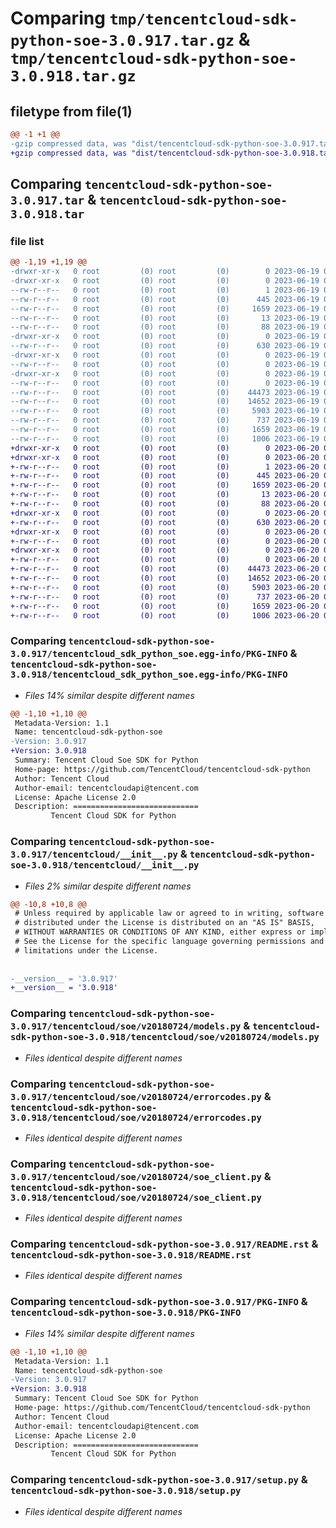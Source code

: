# Comparing `tmp/tencentcloud-sdk-python-soe-3.0.917.tar.gz` & `tmp/tencentcloud-sdk-python-soe-3.0.918.tar.gz`

## filetype from file(1)

```diff
@@ -1 +1 @@
-gzip compressed data, was "dist/tencentcloud-sdk-python-soe-3.0.917.tar", last modified: Mon Jun 19 00:32:04 2023, max compression
+gzip compressed data, was "dist/tencentcloud-sdk-python-soe-3.0.918.tar", last modified: Tue Jun 20 02:47:13 2023, max compression
```

## Comparing `tencentcloud-sdk-python-soe-3.0.917.tar` & `tencentcloud-sdk-python-soe-3.0.918.tar`

### file list

```diff
@@ -1,19 +1,19 @@
-drwxr-xr-x   0 root         (0) root         (0)        0 2023-06-19 00:32:04.000000 tencentcloud-sdk-python-soe-3.0.917/
-drwxr-xr-x   0 root         (0) root         (0)        0 2023-06-19 00:32:04.000000 tencentcloud-sdk-python-soe-3.0.917/tencentcloud_sdk_python_soe.egg-info/
--rw-r--r--   0 root         (0) root         (0)        1 2023-06-19 00:32:04.000000 tencentcloud-sdk-python-soe-3.0.917/tencentcloud_sdk_python_soe.egg-info/dependency_links.txt
--rw-r--r--   0 root         (0) root         (0)      445 2023-06-19 00:32:04.000000 tencentcloud-sdk-python-soe-3.0.917/tencentcloud_sdk_python_soe.egg-info/SOURCES.txt
--rw-r--r--   0 root         (0) root         (0)     1659 2023-06-19 00:32:04.000000 tencentcloud-sdk-python-soe-3.0.917/tencentcloud_sdk_python_soe.egg-info/PKG-INFO
--rw-r--r--   0 root         (0) root         (0)       13 2023-06-19 00:32:04.000000 tencentcloud-sdk-python-soe-3.0.917/tencentcloud_sdk_python_soe.egg-info/top_level.txt
--rw-r--r--   0 root         (0) root         (0)       88 2023-06-19 00:32:04.000000 tencentcloud-sdk-python-soe-3.0.917/setup.cfg
-drwxr-xr-x   0 root         (0) root         (0)        0 2023-06-19 00:32:04.000000 tencentcloud-sdk-python-soe-3.0.917/tencentcloud/
--rw-r--r--   0 root         (0) root         (0)      630 2023-06-19 00:32:04.000000 tencentcloud-sdk-python-soe-3.0.917/tencentcloud/__init__.py
-drwxr-xr-x   0 root         (0) root         (0)        0 2023-06-19 00:32:04.000000 tencentcloud-sdk-python-soe-3.0.917/tencentcloud/soe/
--rw-r--r--   0 root         (0) root         (0)        0 2023-06-19 00:32:04.000000 tencentcloud-sdk-python-soe-3.0.917/tencentcloud/soe/__init__.py
-drwxr-xr-x   0 root         (0) root         (0)        0 2023-06-19 00:32:04.000000 tencentcloud-sdk-python-soe-3.0.917/tencentcloud/soe/v20180724/
--rw-r--r--   0 root         (0) root         (0)        0 2023-06-19 00:32:04.000000 tencentcloud-sdk-python-soe-3.0.917/tencentcloud/soe/v20180724/__init__.py
--rw-r--r--   0 root         (0) root         (0)    44473 2023-06-19 00:32:04.000000 tencentcloud-sdk-python-soe-3.0.917/tencentcloud/soe/v20180724/models.py
--rw-r--r--   0 root         (0) root         (0)    14652 2023-06-19 00:32:04.000000 tencentcloud-sdk-python-soe-3.0.917/tencentcloud/soe/v20180724/errorcodes.py
--rw-r--r--   0 root         (0) root         (0)     5903 2023-06-19 00:32:04.000000 tencentcloud-sdk-python-soe-3.0.917/tencentcloud/soe/v20180724/soe_client.py
--rw-r--r--   0 root         (0) root         (0)      737 2023-06-19 00:32:04.000000 tencentcloud-sdk-python-soe-3.0.917/README.rst
--rw-r--r--   0 root         (0) root         (0)     1659 2023-06-19 00:32:04.000000 tencentcloud-sdk-python-soe-3.0.917/PKG-INFO
--rw-r--r--   0 root         (0) root         (0)     1006 2023-06-19 00:32:04.000000 tencentcloud-sdk-python-soe-3.0.917/setup.py
+drwxr-xr-x   0 root         (0) root         (0)        0 2023-06-20 02:47:13.000000 tencentcloud-sdk-python-soe-3.0.918/
+drwxr-xr-x   0 root         (0) root         (0)        0 2023-06-20 02:47:13.000000 tencentcloud-sdk-python-soe-3.0.918/tencentcloud_sdk_python_soe.egg-info/
+-rw-r--r--   0 root         (0) root         (0)        1 2023-06-20 02:47:13.000000 tencentcloud-sdk-python-soe-3.0.918/tencentcloud_sdk_python_soe.egg-info/dependency_links.txt
+-rw-r--r--   0 root         (0) root         (0)      445 2023-06-20 02:47:13.000000 tencentcloud-sdk-python-soe-3.0.918/tencentcloud_sdk_python_soe.egg-info/SOURCES.txt
+-rw-r--r--   0 root         (0) root         (0)     1659 2023-06-20 02:47:13.000000 tencentcloud-sdk-python-soe-3.0.918/tencentcloud_sdk_python_soe.egg-info/PKG-INFO
+-rw-r--r--   0 root         (0) root         (0)       13 2023-06-20 02:47:13.000000 tencentcloud-sdk-python-soe-3.0.918/tencentcloud_sdk_python_soe.egg-info/top_level.txt
+-rw-r--r--   0 root         (0) root         (0)       88 2023-06-20 02:47:13.000000 tencentcloud-sdk-python-soe-3.0.918/setup.cfg
+drwxr-xr-x   0 root         (0) root         (0)        0 2023-06-20 02:47:13.000000 tencentcloud-sdk-python-soe-3.0.918/tencentcloud/
+-rw-r--r--   0 root         (0) root         (0)      630 2023-06-20 02:47:13.000000 tencentcloud-sdk-python-soe-3.0.918/tencentcloud/__init__.py
+drwxr-xr-x   0 root         (0) root         (0)        0 2023-06-20 02:47:13.000000 tencentcloud-sdk-python-soe-3.0.918/tencentcloud/soe/
+-rw-r--r--   0 root         (0) root         (0)        0 2023-06-20 02:47:13.000000 tencentcloud-sdk-python-soe-3.0.918/tencentcloud/soe/__init__.py
+drwxr-xr-x   0 root         (0) root         (0)        0 2023-06-20 02:47:13.000000 tencentcloud-sdk-python-soe-3.0.918/tencentcloud/soe/v20180724/
+-rw-r--r--   0 root         (0) root         (0)        0 2023-06-20 02:47:13.000000 tencentcloud-sdk-python-soe-3.0.918/tencentcloud/soe/v20180724/__init__.py
+-rw-r--r--   0 root         (0) root         (0)    44473 2023-06-20 02:47:13.000000 tencentcloud-sdk-python-soe-3.0.918/tencentcloud/soe/v20180724/models.py
+-rw-r--r--   0 root         (0) root         (0)    14652 2023-06-20 02:47:13.000000 tencentcloud-sdk-python-soe-3.0.918/tencentcloud/soe/v20180724/errorcodes.py
+-rw-r--r--   0 root         (0) root         (0)     5903 2023-06-20 02:47:13.000000 tencentcloud-sdk-python-soe-3.0.918/tencentcloud/soe/v20180724/soe_client.py
+-rw-r--r--   0 root         (0) root         (0)      737 2023-06-20 02:47:13.000000 tencentcloud-sdk-python-soe-3.0.918/README.rst
+-rw-r--r--   0 root         (0) root         (0)     1659 2023-06-20 02:47:13.000000 tencentcloud-sdk-python-soe-3.0.918/PKG-INFO
+-rw-r--r--   0 root         (0) root         (0)     1006 2023-06-20 02:47:13.000000 tencentcloud-sdk-python-soe-3.0.918/setup.py
```

### Comparing `tencentcloud-sdk-python-soe-3.0.917/tencentcloud_sdk_python_soe.egg-info/PKG-INFO` & `tencentcloud-sdk-python-soe-3.0.918/tencentcloud_sdk_python_soe.egg-info/PKG-INFO`

 * *Files 14% similar despite different names*

```diff
@@ -1,10 +1,10 @@
 Metadata-Version: 1.1
 Name: tencentcloud-sdk-python-soe
-Version: 3.0.917
+Version: 3.0.918
 Summary: Tencent Cloud Soe SDK for Python
 Home-page: https://github.com/TencentCloud/tencentcloud-sdk-python
 Author: Tencent Cloud
 Author-email: tencentcloudapi@tencent.com
 License: Apache License 2.0
 Description: ============================
         Tencent Cloud SDK for Python
```

### Comparing `tencentcloud-sdk-python-soe-3.0.917/tencentcloud/__init__.py` & `tencentcloud-sdk-python-soe-3.0.918/tencentcloud/__init__.py`

 * *Files 2% similar despite different names*

```diff
@@ -10,8 +10,8 @@
 # Unless required by applicable law or agreed to in writing, software
 # distributed under the License is distributed on an "AS IS" BASIS,
 # WITHOUT WARRANTIES OR CONDITIONS OF ANY KIND, either express or implied.
 # See the License for the specific language governing permissions and
 # limitations under the License.
 
 
-__version__ = '3.0.917'
+__version__ = '3.0.918'
```

### Comparing `tencentcloud-sdk-python-soe-3.0.917/tencentcloud/soe/v20180724/models.py` & `tencentcloud-sdk-python-soe-3.0.918/tencentcloud/soe/v20180724/models.py`

 * *Files identical despite different names*

### Comparing `tencentcloud-sdk-python-soe-3.0.917/tencentcloud/soe/v20180724/errorcodes.py` & `tencentcloud-sdk-python-soe-3.0.918/tencentcloud/soe/v20180724/errorcodes.py`

 * *Files identical despite different names*

### Comparing `tencentcloud-sdk-python-soe-3.0.917/tencentcloud/soe/v20180724/soe_client.py` & `tencentcloud-sdk-python-soe-3.0.918/tencentcloud/soe/v20180724/soe_client.py`

 * *Files identical despite different names*

### Comparing `tencentcloud-sdk-python-soe-3.0.917/README.rst` & `tencentcloud-sdk-python-soe-3.0.918/README.rst`

 * *Files identical despite different names*

### Comparing `tencentcloud-sdk-python-soe-3.0.917/PKG-INFO` & `tencentcloud-sdk-python-soe-3.0.918/PKG-INFO`

 * *Files 14% similar despite different names*

```diff
@@ -1,10 +1,10 @@
 Metadata-Version: 1.1
 Name: tencentcloud-sdk-python-soe
-Version: 3.0.917
+Version: 3.0.918
 Summary: Tencent Cloud Soe SDK for Python
 Home-page: https://github.com/TencentCloud/tencentcloud-sdk-python
 Author: Tencent Cloud
 Author-email: tencentcloudapi@tencent.com
 License: Apache License 2.0
 Description: ============================
         Tencent Cloud SDK for Python
```

### Comparing `tencentcloud-sdk-python-soe-3.0.917/setup.py` & `tencentcloud-sdk-python-soe-3.0.918/setup.py`

 * *Files identical despite different names*

